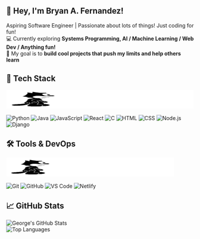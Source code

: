 

## 👋 Hey, I'm Bryan A. Fernandez!

Aspiring Software Engineer | Passionate about lots of things! Just coding for fun!  
💻 Currently exploring **Systems Programming, AI / Machine Learning / Web Dev / Anything fun!**  
🎯 My goal is to **build cool projects that push my limits and help others learn**  

## 🚀 Tech Stack

<div>

<div align="left">
  <img src="https://github.com/GeorgeU029/GeorgeU029/blob/main/img/felixthecat.gif?raw=true" alt="cat" width="900" height="50">
</div>

  
![Python](https://img.shields.io/badge/Python-3776AB?style=for-the-badge&logo=python&logoColor=white)
![Java](https://img.shields.io/badge/Java-007396?style=for-the-badge&logo=openjdk&logoColor=white)
![JavaScript](https://img.shields.io/badge/JavaScript-F7DF1E?style=for-the-badge&logo=javascript&logoColor=black)
![React](https://img.shields.io/badge/React-61DAFB?style=for-the-badge&logo=react&logoColor=black)
![C](https://img.shields.io/badge/C-A8B9CC?style=for-the-badge&logo=c&logoColor=white)
![HTML](https://img.shields.io/badge/HTML-E34F26?style=for-the-badge&logo=html5&logoColor=white)
![CSS](https://img.shields.io/badge/CSS-1572B6?style=for-the-badge&logo=css3&logoColor=white)
![Node.js](https://img.shields.io/badge/Node.js-339933?style=for-the-badge&logo=nodedotjs&logoColor=white)
![Django](https://img.shields.io/badge/Django-092E20?style=for-the-badge&logo=django&logoColor=white)      

</div>





## 🛠️ Tools & DevOps
<div align="left">
  <img src="https://github.com/GeorgeU029/GeorgeU029/blob/main/img/felixthecat.gif?raw=true" alt="cat" width="450" height="50">
</div>

![Git](https://img.shields.io/badge/Git-F05032?style=for-the-badge&logo=git&logoColor=white)
![GitHub](https://img.shields.io/badge/GitHub-181717?style=for-the-badge&logo=github&logoColor=white)
![VS Code](https://img.shields.io/badge/VS%20Code-007ACC?style=for-the-badge&logo=visualstudiocode&logoColor=white)
![Netlify](https://img.shields.io/badge/Netlify-00C7B7?style=for-the-badge&logo=netlify&logoColor=white)

## 📈 GitHub Stats

![George's GitHub Stats](https://github-readme-stats.vercel.app/api?username=GeorgeU029&show_icons=true&theme=synthwave)  
![Top Languages](https://github-readme-stats.vercel.app/api/top-langs/?username=GeorgeU029&layout=compact&theme=radical)